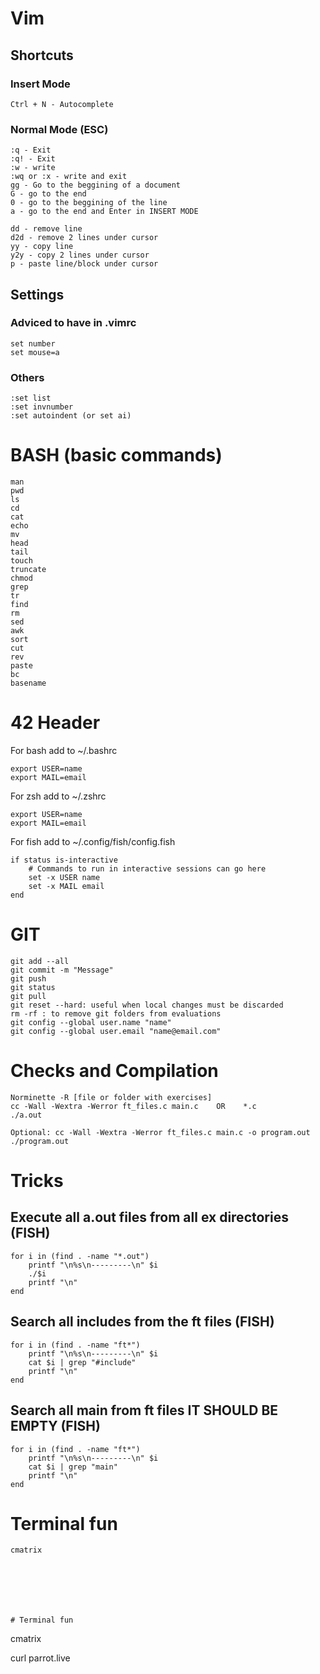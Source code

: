 # Vim

## Shortcuts

### Insert Mode

```
Ctrl + N - Autocomplete

```
### Normal Mode (ESC)

```
:q - Exit
:q! - Exit 
:w - write
:wq or :x - write and exit
gg - Go to the beggining of a document
G - go to the end
0 - go to the beggining of the line
a - go to the end and Enter in INSERT MODE

dd - remove line
d2d - remove 2 lines under cursor
yy - copy line
y2y - copy 2 lines under cursor
p - paste line/block under cursor

```
## Settings

### Adviced to have in .vimrc

```
set number
set mouse=a

```

### Others

```
:set list
:set invnumber
:set autoindent (or set ai)

```
# BASH (basic commands)

```
man
pwd
ls
cd
cat
echo
mv
head
tail
touch
truncate
chmod
grep
tr
find
rm 
sed
awk
sort
cut
rev
paste
bc
basename
```
# 42 Header

For bash add to ~/.bashrc
```
export USER=name
export MAIL=email
```

For zsh add to ~/.zshrc
```
export USER=name
export MAIL=email
```

For fish add to ~/.config/fish/config.fish
```
if status is-interactive
    # Commands to run in interactive sessions can go here
	set -x USER name
	set -x MAIL email
end
```


# GIT
```
git add --all
git commit -m "Message"
git push
git status
git pull
git reset --hard: useful when local changes must be discarded
rm -rf : to remove git folders from evaluations
git config --global user.name "name"
git config --global user.email "name@email.com"
```

# Checks and Compilation

```
Norminette -R [file or folder with exercises]
cc -Wall -Wextra -Werror ft_files.c main.c    OR    *.c
./a.out

Optional: cc -Wall -Wextra -Werror ft_files.c main.c -o program.out
./program.out
```


# Tricks

## Execute all a.out files from all ex directories (FISH)

```
for i in (find . -name "*.out")
	printf "\n%s\n---------\n" $i
    ./$i
    printf "\n"
end
```

## Search all includes from the ft files (FISH)

```
for i in (find . -name "ft*")
	printf "\n%s\n---------\n" $i    
    cat $i | grep "#include"
    printf "\n" 
end
```

## Search all main from ft files IT SHOULD BE EMPTY (FISH)

```
for i in (find . -name "ft*")
	printf "\n%s\n---------\n" $i    
    cat $i | grep "main"
    printf "\n" 
end
```







# Terminal fun

```
cmatrix







# Terminal fun

```
cmatrix

curl parrot.live
```
